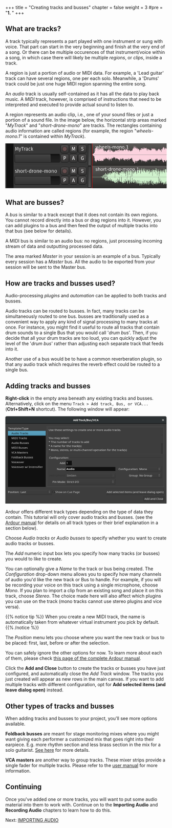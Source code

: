 +++
title = "Creating tracks and busses"
chapter = false
weight = 3
#pre = "<b>1. </b>"
+++

## What are tracks?

A track typically represents a part played with one instrument or sung with
voice. That part can start in the very beginning and finish at the very end of
a song. Or there can be multiple occurences of that instrument/voice within a
song, in which case there will likely be multiple _regions_, or _clips_,
inside a track.

A region is just a portion of audio or MIDI data. For example, a 'Lead guitar'
track can have several regions, one per each solo. Meanwhile, a 'Drums' track
could be just one huge MIDI region spanning the entire song.

An _audio_ track is usually self-contained as it has all the data to play back
music. A _MIDI_ track, however, is comprised of instructions that need to be
interpreted and executed to provide actual sound to listen to.

A region represents an audio clip, i.e., one of your sound files or just a
portion of a sound file. In the image below, the horizontal strip areas marked
"*MyTrack*" and "*short-drone-mono*" are tracks. The rectangles containing audio
information are called regions (for example, the region "*wheels-mono.1*" is
contained within *MyTrack*).

![Tracks](en/Ardour6_Tracks.png?width=30vw)

## What are busses?

A _bus_ is similar to a track except that it does not contain its own regions.
You cannot record directly into a bus or drag regions into it. However, you
can add plugins to a bus and then feed the output of multiple tracks into that
bus (see below for details).

A MIDI bus is similar to an audio bus: no regions, just processing incoming
stream of data and outputting processed data.

The area marked _Master_ in your session is an example of a bus. Typically
every session has a _Master_ bus. All the audio to be exported from your
session will be sent to the Master bus.

## How are tracks and busses used?

Audio-processing _plugins_ and _automation_ can be applied to both tracks and
busses.

Audio tracks can be routed to busses. In fact, many tracks can be simultaneously
routed to one bus. busses are traditionally used as a convenient way to apply
any kind of signal processing to many tracks at once. For instance, you might
find it useful to route all tracks that contain drum sounds to a single Bus that
you would call '*drum bus*'. Then, if you decide that all your drum tracks are
too loud, you can quickly adjust the level of the '*drum bus*' rather than
adjusting each separate track that feeds into it.

Another use of a bus would be to have a common reverberation plugin, so that any
audio track which requires the reverb effect could be routed to a single bus.

## Adding tracks and busses

**Right-click** in the empty area beneath any existing tracks and busses.
Alternatively, click on the menu `Track > Add track, Bus, or VCA...` (**Ctrl+Shift+N** shortcut). The following window will appear:

![Add track](en/Ardour7_Add_Track_or_Bus.png?width=45vw)

Ardour offers different track types depending on the type of data they contain.
This tutorial will only cover audio tracks and busses. (see the [Ardour
manual](http://manual.ardour.org/working-with-tracks/track-types/) for details
on all track types or their brief explanation in a section below).

Choose _Audio tracks_ or _Audio busses_ to specify whether you want to create audio
tracks or busses.

The _Add_ numeric input box lets you specify how many tracks (or busses) you would
to like to create.

You can optionally give a _Name_ to the track or bus being created. The
_Configuration_ drop-down menu allows you to specify how many channels of audio
you'd like the new track or Bus to handle. For example, if you will be recording
your voice on this track using a single microphone, choose _Mono_. If you plan
to import a clip from an existing song and place it on this track, choose
_Stereo_. The choice made here will also affect which plugins you can use on the
track (mono tracks cannot use stereo plugins and vice versa).

{{% notice tip %}}
When you create a new MIDI track, the name is automatically taken from
whatever virtual instrument you pick by default.
{{% /notice %}}

The _Position_ menu lets you choose where you want the new track or bus to be
placed: first, last, before or after the selection.

You can safely ignore the other options for now. To learn more about each of
them, please check [this page of the complete Ardour
manual](http://manual.ardour.org/working-with-tracks/adding-tracks-and-busses/).

Click the **Add and Close** button to create the tracks or busses you have just
configured, and automatically close the _Add Track_ window. The tracks you just
created will appear as new rows in the main canvas. If you want to add multiple
tracks with different configuration, opt for **Add selected items (and leave
dialog open)** instead.

## Other types of tracks and busses

When adding tracks and busses to your project, you'll see more options
available.

**Foldback busses** are meant for stage monitoring mixes where you might want
giving each performer a customized mix that goes right into their earpiece.
E.g. more rhythm section and less brass section in the mix for a solo
guitarist. [See
here](https://manual.ardour.org/ardours-interface/foldback-strip/) for more
details.

**VCA masters** are another way to group tracks. These mixer strips provide
a single fader for multiple tracks. Please refer to the [user
manual](https://manual.ardour.org/ardours-interface/control-masters/) for more
information.

## Continuing

Once you've added one or more tracks, you will want to put some audio material
into them to work with. Continue on to the **Importing Audio** and **Recording
Audio** chapters to learn how to do this.

Next: [IMPORTING AUDIO](../importing-audio)
